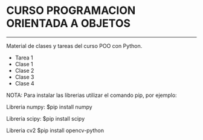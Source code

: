 # CURSO PROGRAMACION ORIENTADA A OBJETOS
---
Material de clases y tareas del curso POO con Python.
- Tarea 1
- Clase 1
- Clase 2
- Clase 3
- Clase 4

NOTA: Para instalar las librerias utilizar el comando pip, por ejemplo:

Libreria numpy:
$pip install numpy

Libreria scipy:
$pip install scipy

Libreria cv2
$pip install opencv-python
